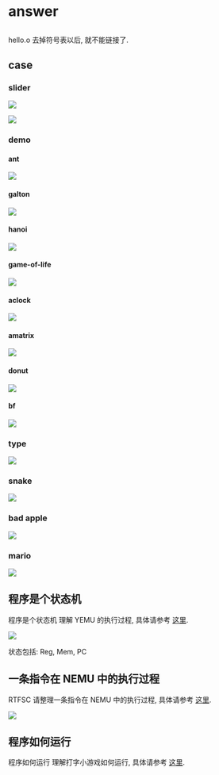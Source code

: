 # answer

##

hello.o 去掉符号表以后, 就不能链接了.

## case

### slider

![](image/slider1.png)

![](image/slider2.png)

### demo

#### ant

![](image/ant.png)

#### galton

![](image/galton.png)

#### hanoi

![](image/hanoi.png)

#### game-of-life

![](image/game-of-life.png)

#### aclock

![](image/aclock.png)

#### amatrix

![](image/amatrix.png)

#### donut

![](image/donut.png)

#### bf

![](image/bf.png)

### type

![](image/type.png)

### snake

![](image/snake.png)

### bad apple

![](image/bad-apple.png)

### mario

![](image/mario.png)

## 程序是个状态机

程序是个状态机 理解 YEMU 的执行过程, 具体请参考 [这里](https://nju-projectn.github.io/ics-pa-gitbook/ics2024/2.1.html#%E7%90%86%E8%A7%A3yemu%E5%A6%82%E4%BD%95%E6%89%A7%E8%A1%8C%E7%A8%8B%E5%BA%8F).

![](image/yemu.png)

状态包括: Reg, Mem, PC

## 一条指令在 NEMU 中的执行过程

RTFSC 请整理一条指令在 NEMU 中的执行过程, 具体请参考 [这里](https://nju-projectn.github.io/ics-pa-gitbook/ics2024/2.2.html#rtfsc%E7%90%86%E8%A7%A3%E6%8C%87%E4%BB%A4%E6%89%A7%E8%A1%8C%E7%9A%84%E8%BF%87%E7%A8%8B).

![](image/exec.png)

## 程序如何运行

程序如何运行 理解打字小游戏如何运行, 具体请参考 [这里](https://nju-projectn.github.io/ics-pa-gitbook/ics2024/2.5.html#%E6%B8%B8%E6%88%8F%E6%98%AF%E5%A6%82%E4%BD%95%E8%BF%90%E8%A1%8C%E7%9A%84).
